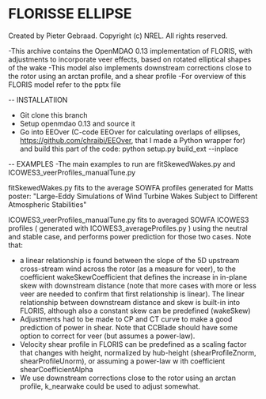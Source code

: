 FLORISSE ELLIPSE
========


Created by Pieter Gebraad.
Copyright (c) NREL. All rights reserved.

-This archive contains the OpenMDAO 0.13 implementation of FLORIS, with adjustments to incorporate veer effects, based on rotated elliptical shapes of the wake
-This model also implements downstream corrections close to the rotor using an arctan profile, and a shear profile
-For overview of this FLORIS model refer to the pptx file

-- INSTALLATIION
- Git clone this branch
- Setup openmdao 0.13 and source it
- Go into EEOver (C-code EEOver for calculating overlaps of ellipses, https://github.com/chraibi/EEOver, that I made a Python wrapper for) and build this part of the code:
python setup.py build_ext --inplace

-- EXAMPLES
-The main examples to run are fitSkewedWakes.py and ICOWES3_veerProfiles_manualTune.py

fitSkewedWakes.py fits to the average SOWFA profiles generated for Matts poster:
"Large-Eddy Simulations of Wind Turbine Wakes  Subject to Different Atmospheric Stabilities"

ICOWES3_veerProfiles_manualTune.py fits to averaged SOWFA ICOWES3 profiles ( generated with ICOWES3_averageProfiles.py ) using the neutral and stable case, and performs power prediction for those two cases. Note that:
* a linear relationship is found between the slope of the 5D upstream cross-stream wind across the rotor (as a measure for veer), to the coefficient wakeSkewCoefficient  that defines the increase in in-plane skew with downstream distance (note that more cases with more or less veer are needed to confirm that first relationship is linear). The linear relationship between downstream distance and skew is built-in into FLORIS, although also a constant skew can be predefined (wakeSkew)
* Adjustments had to be made to CP and CT curve to make a good prediction of power in shear. Note that CCBlade should have some option to correct for veer (but assumes a power-law).
* Velocity shear profile in FLORIS can be predefined as a scaling factor that changes with height, normalized by hub-height (shearProfileZnorm, shearProfileUnorm), or assuming a power-law w
ith coefficient shearCoefficientAlpha
* We use downstream corrections close to the rotor using an arctan profile, k_nearwake could be used to adjust somewhat.



